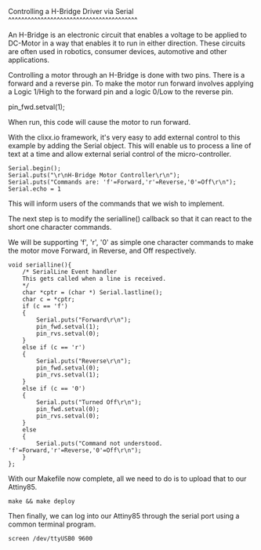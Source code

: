 Controlling a H-Bridge Driver via Serial
^^^^^^^^^^^^^^^^^^^^^^^^^^^^^^^^^^^^^^^^

An H-Bridge is an electronic circuit that enables a voltage to be applied 
to DC-Motor in a way that enables it to run in either direction. These 
circuits are often used in robotics, consumer devices, automotive and 
other applications.

Controlling a motor through an H-Bridge is done with two pins. There is
a forward and a reverse pin. To make the motor run forward involves
applying a Logic 1/High to the forward pin and a logic 0/Low to the
reverse pin.

 pin_fwd.setval(1);

When run, this code will cause the motor to run forward.

With the clixx.io framework, it's very easy to add external control to
this example by adding the Serial object. This will enable us to process
a line of text at a time and allow external serial control of the 
micro-controller.

    Serial.begin();
    Serial.puts("\r\nH-Bridge Motor Controller\r\n");
    Serial.puts("Commands are: 'f'=Forward,'r'=Reverse,'0'=Off\r\n");
    Serial.echo = 1

This will inform users of the commands that we wish to implement.

The next step is to modify the serialline() callback so that it
can react to the short one character commands.

We will be supporting 'f', 'r', '0' as simple one character commands
to make the motor move Forward, in Reverse, and Off respectively.

    void serialline(){
        /* SerialLine Event handler
        This gets called when a line is received.
        */
        char *cptr = (char *) Serial.lastline();
        char c = *cptr;
        if (c == 'f')
        {
            Serial.puts("Forward\r\n");
            pin_fwd.setval(1);
            pin_rvs.setval(0);
        }
        else if (c == 'r')
        {
            Serial.puts("Reverse\r\n");
            pin_fwd.setval(0);
            pin_rvs.setval(1);
        }
        else if (c == '0')
        {
            Serial.puts("Turned Off\r\n");
            pin_fwd.setval(0);
            pin_rvs.setval(0);
        }
        else
        {
            Serial.puts("Command not understood. 'f'=Forward,'r'=Reverse,'0'=Off\r\n");
        }
    };

With our Makefile now complete, all we need to do is to upload that to
our Attiny85.

    make && make deploy
    
Then finally, we can log into our Attiny85 through the serial port using
a common terminal program.

    screen /dev/ttyUSB0 9600
    

